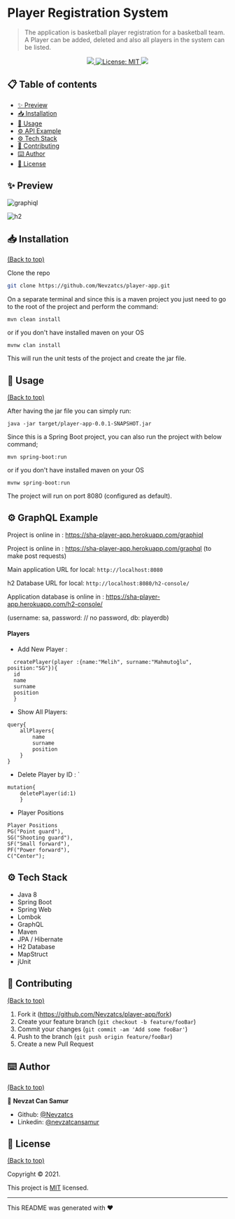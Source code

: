 # Player Registration System
> The application is basketball
player registration for a basketball team. A Player can be added, deleted and
also all players in the system can be listed.

<p align="center">
  <a href="">
    <img src="https://img.shields.io/travis/dbader/node-datadog-metrics/master.svg?style=flat-square" />
  </a>
  <a href="https://github.com/113-GittiGidiyor-Java-Spring-Bootcamp/gittigidiyor-graduation-project-mGungorr/blob/main/LICENSE">
    <img alt="License: MIT" src="https://img.shields.io/badge/license-MIT-yellow.svg" target="_blank" />
  </a>
  <a href="">
    <img src="https://codecov.io/gh/kefranabg/readme-md-generator/branch/master/graph/badge.svg" />
  </a>
</p>

## 📋 Table of contents

- [✨ Preview](#demo-preview)
- [📥 Installation](#installation)
- [🚀 Usage](#usage)
- [⚙️ API Example](#contribute)
- [⚙️ Tech Stack](#contribute)
- [🤝 Contributing](#license)
- [⌨️ Author](#footer)
- [📝 License](#license)

## ✨ Preview

![graphiql](https://user-images.githubusercontent.com/80898514/142724647-2d771d7b-5cea-440c-8b7c-5a6b4644f83d.jpg)

![h2](https://user-images.githubusercontent.com/80898514/142724651-4643aab1-3958-4089-b140-713ec59aafa1.jpg)


## 📥 Installation
[(Back to top)](#table-of-contents)

Clone the repo

```sh
git clone https://github.com/Nevzatcs/player-app.git
```

On a separate terminal and since this is a maven project you just need to go to the root of the project and perform the command:
```
mvn clean install
```
or if you don't have installed maven on your OS

```
mvnw clan install
```


This will run the unit tests of the project and create the jar file.

## 🚀 Usage
[(Back to top)](#table-of-contents)

After having the jar file you can simply run:

```
java -jar target/player-app-0.0.1-SNAPSHOT.jar
```

Since this is a Spring Boot project, you can also run the project with below command;
```
mvn spring-boot:run
```

or if you don't have installed maven on your OS
```
mvnw spring-boot:run
```

The project will run on port 8080 (configured as default).


## ⚙️ GraphQL Example
Project is online in : https://sha-player-app.herokuapp.com/graphiql

Project is online in : https://sha-player-app.herokuapp.com/graphql (to make post requests)

Main application URL for local: `http://localhost:8080`



h2 Database URL for local: `http://localhost:8080/h2-console/`  

Application database is online in : https://sha-player-app.herokuapp.com/h2-console/  

(username: sa, password: // no password, db: playerdb)

#### Players
* Add New Player : 
``` mutation {
  createPlayer(player :{name:"Melih", surname:"Mahmutoğlu", position:"SG"}){
  id
  name
  surname
  position
  } 
  ```

* Show All Players: 
```
query{
    allPlayers{
        name
        surname
        position
    }
}
```

* Delete Player by ID : `
```
mutation{
    deletePlayer(id:1)
    }
```


* Player Positions
```
Player Positions
PG("Point guard"),
SG("Shooting guard"),
SF("Small forward"),
PF("Power forward"),
C("Center");
```

## ⚙️ Tech Stack

- Java 8
- Spring Boot
- Spring Web
- Lombok
- GraphQL
- Maven
- JPA / Hibernate
- H2 Database 
- MapStruct
- jUnit

[comment]: <> (## 📆 Release History)

[comment]: <> (* 0.2.1)

[comment]: <> (    * CHANGE: Update docs &#40;module code remains unchanged&#41;)

[comment]: <> (* 0.2.0)

[comment]: <> (    * CHANGE: Remove `setDefaultXYZ&#40;&#41;`)

[comment]: <> (    * ADD: Add `init&#40;&#41;`)

[comment]: <> (* 0.1.1)

[comment]: <> (    * FIX: Crash when calling `baz&#40;&#41;` &#40;Thanks @GenerousContributorName!&#41;)

[comment]: <> (* 0.1.0)

[comment]: <> (    * The first proper release)

[comment]: <> (    * CHANGE: Rename `foo&#40;&#41;` to `bar&#40;&#41;`)

[comment]: <> (* 0.0.1)

[comment]: <> (    * Work in progress)

## 🤝 Contributing
[(Back to top)](#table-of-contents)

1. Fork it (<https://github.com/Nevzatcs/player-app/fork>)
2. Create your feature branch (`git checkout -b feature/fooBar`)
3. Commit your changes (`git commit -am 'Add some fooBar'`)
4. Push to the branch (`git push origin feature/fooBar`)
5. Create a new Pull Request

## ⌨️ Author
[(Back to top)](#table-of-contents)

👤 **Nevzat Can Samur**

- Github: [@Nevzatcs](https://github.com/Nevzatcs)
- Linkedin: [@nevzatcansamur](https://www.linkedin.com/in/nevzatcansamur/)

## 📝 License
[(Back to top)](#table-of-contents)

Copyright © 2021.

This project is [MIT](https://github.com/Nevzatcs/player-app/blob/main/LICENSE) licensed.

---

This README was generated with ❤️ 
